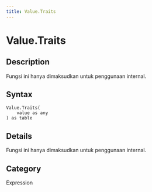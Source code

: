 ```yaml
---
title: Value.Traits
---
```


# Value.Traits


## Description

Fungsi ini hanya dimaksudkan untuk penggunaan internal.


## Syntax

```powerquery
Value.Traits(
    value as any
) as table
```


## Details

Fungsi ini hanya dimaksudkan untuk penggunaan internal.



## Category
Expression
